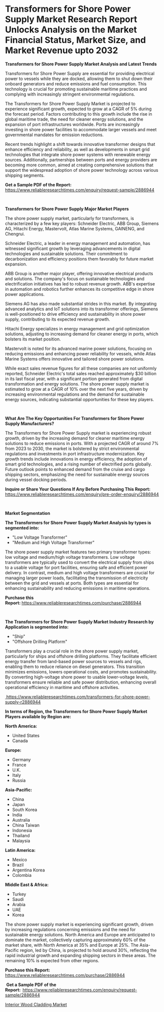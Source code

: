 <p><h1>Transformers for Shore Power Supply Market Research Report Unlocks Analysis on the Market Financial Status, Market Size, and Market Revenue upto 2032</h1></p><p><strong>Transformers for Shore Power Supply Market Analysis and Latest Trends</strong></p>
<p><p>Transformers for Shore Power Supply are essential for providing electrical power to vessels while they are docked, allowing them to shut down their onboard generators and reduce emissions and fuel consumption. This technology is crucial for promoting sustainable maritime practices and complying with increasingly stringent environmental regulations.</p><p>The Transformers for Shore Power Supply Market is projected to experience significant growth, expected to grow at a CAGR of 5% during the forecast period. Factors contributing to this growth include the rise in global maritime trade, the need for cleaner energy solutions, and the expansion of port infrastructures worldwide. Ports are increasingly investing in shore power facilities to accommodate larger vessels and meet governmental mandates for emission reductions.</p><p>Recent trends highlight a shift towards innovative transformer designs that enhance efficiency and reliability, as well as developments in smart grid technologies that integrate shore power systems with renewable energy sources. Additionally, partnerships between ports and energy providers are becoming more common, aimed at creating comprehensive solutions that support the widespread adoption of shore power technology across various shipping segments.</p></p>
<p><strong>Get a Sample PDF of the Report:&nbsp;</strong> <a href="https://www.reliableresearchtimes.com/enquiry/request-sample/2886944?utm_campaign=3219&utm_medium=2&utm_source=Github&utm_content=ia&utm_term=13032025&utm_id=transformers-for-shore-power-supply">https://www.reliableresearchtimes.com/enquiry/request-sample/2886944</a></p>
<p>&nbsp;</p>
<p><strong>Transformers for Shore Power Supply Major Market Players</strong></p>
<p><p>The shore power supply market, particularly for transformers, is characterized by a few key players: Schneider Electric, ABB Group, Siemens AG, Hitachi Energy, Mastervolt, Atlas Marine Systems, GAINENG, and Chengrui. </p><p>Schneider Electric, a leader in energy management and automation, has witnessed significant growth by leveraging advancements in digital technologies and sustainable solutions. Their commitment to decarbonization and efficiency positions them favorably for future market expansion. </p><p>ABB Group is another major player, offering innovative electrical products and solutions. The company's focus on sustainable technologies and electrification initiatives has led to robust revenue growth. ABB's expertise in automation and robotics further enhances its competitive edge in shore power applications.</p><p>Siemens AG has also made substantial strides in this market. By integrating advanced analytics and IoT solutions into its transformer offerings, Siemens is well-positioned to drive efficiency and sustainability in shore power supply, contributing to its expected revenue growth.</p><p>Hitachi Energy specializes in energy management and grid optimization solutions, adjusting to increasing demand for cleaner energy in ports, which bolsters its market position. </p><p>Mastervolt is noted for its advanced marine power solutions, focusing on reducing emissions and enhancing power reliability for vessels, while Atlas Marine Systems offers innovative and tailored shore power solutions.</p><p>While exact sales revenue figures for all these companies are not uniformly reported, Schneider Electric's total sales reached approximately $30 billion in its last fiscal year, with a significant portion generated from digital transformation and energy solutions. The shore power supply market is estimated to grow at a CAGR of 10% over the next five years, driven by increasing environmental regulations and the demand for sustainable energy sources, indicating substantial opportunities for these key players.</p></p>
<p>&nbsp;</p>
<p><strong>What Are The Key Opportunities For Transformers for Shore Power Supply Manufacturers?</strong></p>
<p><p>The Transformers for Shore Power Supply market is experiencing robust growth, driven by the increasing demand for cleaner maritime energy solutions to reduce emissions in ports. With a projected CAGR of around 7% from 2023 to 2030, the market is bolstered by strict environmental regulations and investments in port infrastructure modernization. Key growth trends include innovations in energy efficiency, the adoption of smart grid technologies, and a rising number of electrified ports globally. Future outlook points to enhanced demand from the cruise and cargo shipping sectors, emphasizing the need for sustainable energy sources during vessel docking periods.</p></p>
<p><strong>Inquire or Share Your Questions If Any Before Purchasing This Report:</strong> <a href="https://www.reliableresearchtimes.com/enquiry/pre-order-enquiry/2886944?utm_campaign=3219&utm_medium=2&utm_source=Github&utm_content=ia&utm_term=13032025&utm_id=transformers-for-shore-power-supply">https://www.reliableresearchtimes.com/enquiry/pre-order-enquiry/2886944</a></p>
<p>&nbsp;</p>
<p><strong>Market Segmentation</strong></p>
<p><strong>The Transformers for Shore Power Supply Market Analysis by types is segmented into:</strong></p>
<p><ul><li>"Low Voltage Transformer"</li><li>"Medium and High Voltage Transformer"</li></ul></p>
<p><p>The shore power supply market features two primary transformer types: low voltage and medium/high voltage transformers. Low voltage transformers are typically used to convert the electrical supply from ships to a usable voltage for port facilities, ensuring safe and efficient power delivery. In contrast, medium and high voltage transformers are crucial for managing larger power loads, facilitating the transmission of electricity between the grid and vessels at ports. Both types are essential for enhancing sustainability and reducing emissions in maritime operations.</p></p>
<p><strong>Purchase this Report:&nbsp;</strong><a href="https://www.reliableresearchtimes.com/purchase/2886944?utm_campaign=3219&utm_medium=2&utm_source=Github&utm_content=ia&utm_term=13032025&utm_id=transformers-for-shore-power-supply">https://www.reliableresearchtimes.com/purchase/2886944</a></p>
<p>&nbsp;</p>
<p><strong>The Transformers for Shore Power Supply Market Industry Research by Application is segmented into:</strong></p>
<p><ul><li>"Ship"</li><li>"Offshore Drilling Platform"</li></ul></p>
<p><p>Transformers play a crucial role in the shore power supply market, particularly for ships and offshore drilling platforms. They facilitate efficient energy transfer from land-based power sources to vessels and rigs, enabling them to reduce reliance on diesel generators. This transition minimizes emissions, lowers operational costs, and promotes sustainability. By converting high-voltage shore power to usable lower-voltage levels, transformers ensure reliable and safe power distribution, enhancing overall operational efficiency in maritime and offshore activities.</p></p>
<p><a href="https://www.reliableresearchtimes.com/transformers-for-shore-power-supply-r2886944?utm_campaign=3219&utm_medium=2&utm_source=Github&utm_content=ia&utm_term=13032025&utm_id=transformers-for-shore-power-supply">&nbsp;https://www.reliableresearchtimes.com/transformers-for-shore-power-supply-r2886944</a></p>
<p><strong>In terms of Region, the Transformers for Shore Power Supply Market Players available by Region are:</strong></p>
<p>
    <p> <strong> North America: </strong>
        <ul>
            <li>United States</li>
            <li>Canada</li>
        </ul>
        </p> 
    <p> <strong> Europe: </strong>
        <ul>
            <li>Germany</li>
            <li>France</li>
            <li>U.K.</li>
            <li>Italy</li>
            <li>Russia</li>
        </ul>
        </p> 
    <p> <strong> Asia-Pacific: </strong>
        <ul>
            <li>China</li>
            <li>Japan</li>
            <li>South Korea</li>
            <li>India</li>
            <li>Australia</li>
            <li>China Taiwan</li>
            <li>Indonesia</li>
            <li>Thailand</li>
            <li>Malaysia</li>
        </ul>
        </p> 
    <p> <strong> Latin America: </strong>
        <ul>
            <li>Mexico</li>
            <li>Brazil</li>
            <li>Argentina Korea</li>
            <li>Colombia</li>
        </ul>
        </p> 
    <p> <strong> Middle East & Africa: </strong>
        <ul>
            <li>Turkey</li>
            <li>Saudi</li>
            <li>Arabia</li>
            <li>UAE</li>
            <li>Korea</li>
        </ul>
    </p>
    </p>
<p><p>The shore power supply market is experiencing significant growth, driven by increasing regulations concerning emissions and the need for sustainable energy solutions. North America and Europe are anticipated to dominate the market, collectively capturing approximately 60% of the market share, with North America at 35% and Europe at 25%. The Asia-Pacific region, led by China, is projected to hold around 30%, reflecting the rapid industrial growth and expanding shipping sectors in these areas. The remaining 10% is expected from other regions.</p></p>
<p><strong>Purchase this Report: </strong><a href="https://www.reliableresearchtimes.com/purchase/2886944?utm_campaign=3219&utm_medium=2&utm_source=Github&utm_content=ia&utm_term=13032025&utm_id=transformers-for-shore-power-supply">https://www.reliableresearchtimes.com/purchase/2886944</a></p>
<p>&nbsp;<strong>Get a Sample PDF of the Report:&nbsp;&nbsp;</strong><a href="https://www.reliableresearchtimes.com/enquiry/request-sample/2886944?utm_campaign=3219&utm_medium=2&utm_source=Github&utm_content=ia&utm_term=13032025&utm_id=transformers-for-shore-power-supply">https://www.reliableresearchtimes.com/enquiry/request-sample/2886944</a></p>
<p><strong></strong></p>
<p><p><a href="https://github.com/geyangvayora/Market-Research-Report-List-1/blob/main/interior-wood-cladding-market.md?utm_campaign=3219&utm_medium=2&utm_source=Github&utm_content=ia&utm_term=13032025&utm_id=transformers-for-shore-power-supply">Interior Wood Cladding Market</a></p></p>